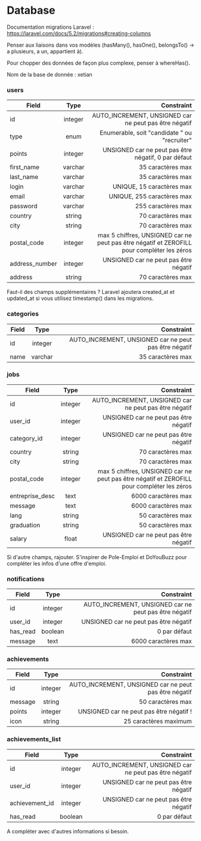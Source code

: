 # Database

Documentation migrations Laravel : https://laravel.com/docs/5.2/migrations#creating-columns

Penser aux liaisons dans vos modèles (hasMany(), hasOne(), belongsTo() -> a plusieurs, a un, appartient à).

Pour chopper des données de façon plus complexe, penser à whereHas().

Nom de la base de donnée : xetian

### users

| Field          | Type          | Constraint  |
| ---------------|:-------------:| -----:|
| id             | integer       | AUTO_INCREMENT, UNSIGNED car ne peut pas être négatif |
| type           | enum          | Enumerable, soit "candidate " ou "recruiter" |
| points         | integer       | UNSIGNED car ne peut pas être négatif, 0 par défaut
| first_name     | varchar       | 35 caractères max |
| last_name      | varchar       | 35 caractères max |
| login          | varchar       | UNIQUE, 15 caractères max |
| email          | varchar       | UNIQUE, 255 caractères max |
| password       | varchar       | 255 caractères max |
| country        | string        | 70 caractères max |
| city           | string        | 70 caractères max |
| postal_code    | integer       | max 5 chiffres, UNSIGNED car ne peut pas être négatif et ZEROFILL pour compléter les zéros |
| address_number | integer       | UNSIGNED car ne peut pas être négatif |
| address        | string        | 70 caractères max

Faut-il des champs supplémentaires ? Laravel ajoutera created_at et updated_at si vous utilisez timestamp() dans les migrations.

### categories

| Field          | Type          | Constraint  |
| ---------------|:-------------:| -----:|
| id             | integer       | AUTO_INCREMENT, UNSIGNED car ne peut pas être négatif |
| name           | varchar       | 35 caractères max |

### jobs

| Field           | Type          | Constraint  |
| ----------------|:-------------:| -----:|
| id              | integer       | AUTO_INCREMENT, UNSIGNED car ne peut pas être négatif |
| user_id         | integer       | UNSIGNED car ne peut pas être négatif |
| category_id     | integer       | UNSIGNED car ne peut pas être négatif |
| country         | string        | 70 caractères max |
| city            | string        | 70 caractères max |
| postal_code     | integer       | max 5 chiffres, UNSIGNED car ne peut pas être négatif et ZEROFILL pour compléter les zéros |
| entreprise_desc | text          | 6000 caractères max |
| message         | text          | 6000 caractères max |
| lang            | string        | 50 caractères max
| graduation      | string        | 50 caractères max
| salary          | float         | UNSIGNED car ne peut pas être négatif 

Si d'autre champs, rajouter. S'inspirer de Pole-Emploi et DoYouBuzz pour compléter les infos d'une offre d'emploi.

### notifications

| Field          | Type          | Constraint  |
| ---------------|:-------------:| -----:|
| id             | integer       | AUTO_INCREMENT, UNSIGNED car ne peut pas être négatif |
| user_id        | integer       | UNSIGNED car ne peut pas être négatif |
| has_read       | boolean       | 0 par défaut |
| message        | text          | 6000 caractères max |

### achievements

| Field          | Type          | Constraint  |
| ---------------|:-------------:| -----:|
| id             | integer       | AUTO_INCREMENT, UNSIGNED car ne peut pas être négatif |
| message        | string        | 50 caractères max |
| points         | integer       | UNSIGNED car ne peut pas être négatif !
| icon           | string        | 25 caractères maximum

### achievements_list

| Field          | Type          | Constraint  |
| ---------------|:-------------:| -----:|
| id             | integer       | AUTO_INCREMENT, UNSIGNED car ne peut pas être négatif |
| user_id        | integer       | UNSIGNED car ne peut pas être négatif |
| achievement_id | integer       | UNSIGNED car ne peut pas être négatif |
| has_read       | boolean       | 0 par défaut |

A compléter avec d'autres informations si besoin.
